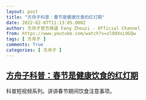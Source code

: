 ```yaml
---
layout: post
title: "方舟子科普：春节是健康饮食的红灯期"
date: 2022-02-07T11:13:05.000Z
author: 方舟子官方频道 Fang Zhouzi - Official Channel
from: https://www.youtube.com/watch?v=zlO0XsL9GQw
tags: [ 方舟子 ]
comments: True
categories: [ 方舟子 ]
---
```

<!--1644232385000-->
[方舟子科普：春节是健康饮食的红灯期](https://www.youtube.com/watch?v=zlO0XsL9GQw)
------

<div>
科普短视频系列。讲讲春节期间饮食注意事项。
</div>
